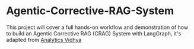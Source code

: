 # Agentic-Corrective-RAG-System
This project will cover a full hands-on workflow and demonstration of how to build an Agentic Corrective RAG (CRAG) System with LangGraph, it's adapted from [Analytics Vidhya](https://courses.analyticsvidhya.com/courses/take/building-an-agentic-corrective-rag-system-in-langgraph/lessons/61962780-building-an-agentic-corrective-rag-system)
